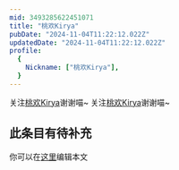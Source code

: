 ```yaml
---
mid: 3493285622451071
title: "桃欢Kirya"
pubDate: "2024-11-04T11:22:12.022Z"
updatedDate: "2024-11-04T11:22:12.022Z"
profile:
  {
    Nickname: ["桃欢Kirya"],
  }
---
```


关注[桃欢Kirya](https://space.bilibili.com/3493285622451071)谢谢喵~ 关注[桃欢Kirya](https://space.bilibili.com/3493285622451071)谢谢喵~

## 此条目有待补充
你可以在[这里](https://github.com/Yuhanawa/VTuber.ICU-Content/edit/master/v/桃欢Kirya/index.md)编辑本文
